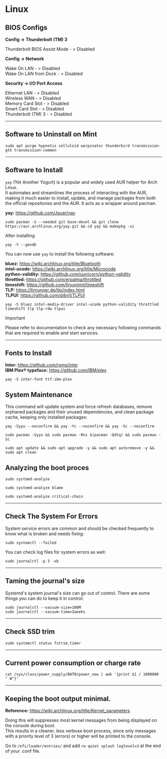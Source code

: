 # Linux

**BIOS Configs**  
-------------

**Config -> Thunderbolt (TM) 3**

Thunderbolt BIOS Assist Mode - > Disabled

**Config -> Network**

Wake On LAN - > Disabled  
Wake On LAN from Dock - > Disabled

**Security -> I/O Port Access**

Ethernet LAN - > Disabled  
Wireless WAN - > Disabled  
Memory Card Slot - > Disabled  
Smart Card Slot - > Disabled  
Thunderbolt (TM) 3 - > Disabled  

-------------
Software to Uninstall on Mint
-------------

```
sudo apt purge hypnotix celluloid warpinator thunderbird transmission-gtk transmission-common
```

-------------
Software to Install
-------------
`yay` (Yet Another Yogurt) is a popular and widely used AUR helper for Arch Linux.  
It automates and streamlines the process of interacting with the AUR, making it much easier to install, update, and manage packages from both the official repositories and the AUR. It acts as a wrapper around pacman.  

**yay:** https://github.com/Jguer/yay
```
sudo pacman -S --needed git base-devel && git clone https://aur.archlinux.org/yay.git && cd yay && makepkg -si
```
After installing
```
yay -Y --gendb
```
You can now use `yay` to install the following software:

**bluez:** https://wiki.archlinux.org/title/Bluetooth  
**intel-ucode:** https://wiki.archlinux.org/title/Microcode  
**python-validity:** https://github.com/uunicorn/python-validity  
**throttled:** https://github.com/erpalma/throttled  
**timeshift:** https://github.com/linuxmint/timeshift  
**TLP:** https://linrunner.de/tlp/index.html  
**TLPUI:** https://github.com/d4nj1/TLPUI  

```
yay -S bluez intel-media-driver intel-ucode python-validity throttled timeshift tlp tlp-rdw tlpui
```
> [!IMPORTANT]
> Please refer to documentation to check any necessary following commands that are required to enable and start services.
-------------
Fonts to Install
-------------
**Inter:** https://github.com/rsms/inter  
**IBM Plex® typeface:** https://github.com/IBM/plex

```
yay -S inter-font ttf-ibm-plex
```

System Maintenance
-------------
This command will update system and force refresh databases, remove orphaned packages and their unused dependencies, and clean package cache, keeping only installed packages:

```
yay -Syyu --noconfirm && yay -Yc --noconfirm && yay -Sc --noconfirm
```
```
sudo pacman -Syyu && sudo pacman -Rns $(pacman -Qdtq) && sudo pacman -Sc
```
```
sudo apt update && sudo apt upgrade -y && sudo apt autoremove -y && sudo apt clean
```

Analyzing the boot proces
-------------

```
sudo systemd-analyze
```

```
sudo systemd-analyze blame
```

```
sudo systemd-analyze critical-chain
```

-------------
Check The System For Errors
-------------
System service errors are common and should be checked frequently to know what is broken and needs fixing:

```
sudo systemctl --failed
```
You can check log files for system errors as well:
```
sudo journalctl -p 3 -xb
```

-------------
Taming the journal's size
-------------

Systemd's system journal's size can go out of control. There are some things you can do to keep it in control:

```
sudo journalctl --vacuum-size=100M
sudo journalctl --vacuum-time=2weeks
```

-------------
Check SSD trim
-------------
```
sudo systemctl status fstrim.timer
```
-------------
Current power consumption or charge rate
-------------
```
cat /sys/class/power_supply/BAT0/power_now | awk '{print $1 / 1000000 " W"}'
```

-------------
Keeping the boot output minimal.
-------------
**Reference:** https://wiki.archlinux.org/title/Kernel_parameters  

Doing this will suppresses most kernel messages from being displayed on the console during boot.  
This results in a cleaner, less verbose boot process, since only messages with a priority level of 3 (errors) or higher will be printed to the console.

Go to  `/efi/loader/entries/` and add `rw quiet splash loglevel=3` at the end of your .conf file.


